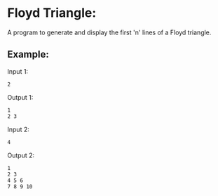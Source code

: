 # Floyd Triangle:

A program to generate and display the first 'n' lines of a Floyd triangle.

## Example:

Input 1:
	
	2

Output 1:

	1
	2 3

Input 2:

	4

Output 2:

	1
	2 3
	4 5 6
	7 8 9 10 
